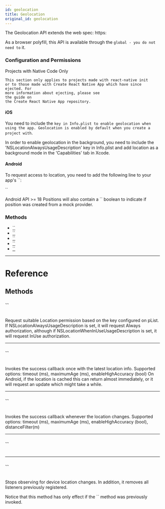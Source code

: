 ```yaml
---
id: geolocation
title: Geolocation
original_id: geolocation
---
```


The Geolocation API extends the web spec: https:

As a browser polyfill, this API is available through the `global - you do not need to` it.

### Configuration and Permissions

Projects with Native Code Only

    This section only applies to projects made with react-native init
    or to those made with Create React Native App which have since ejected. For
    more information about ejecting, please see
    the guide on
    the Create React Native App repository.

#### iOS

You need to include the `key in Info.plist to enable geolocation when using the app. Geolocation is enabled by default when you create a project with`.

In order to enable geolocation in the background, you need to include the 'NSLocationAlwaysUsageDescription' key in Info.plist and add location as a background mode in the 'Capabilities' tab in Xcode.

#### Android

To request access to location, you need to add the following line to your app's ``:

``

Android API &gt;= 18 Positions will also contain a `` boolean to indicate if position was created from a mock provider.

### Methods

- [``](geolocation.md#requestauthorization)
- [``](geolocation.md#getcurrentposition)
- [``](geolocation.md#watchposition)
- [``](geolocation.md#clearwatch)
- [``](geolocation.md#stopobserving)

---

# Reference

## Methods

### ``

```jsx
```

Request suitable Location permission based on the key configured on pList. If NSLocationAlwaysUsageDescription is set, it will request Always authorization, although if NSLocationWhenInUseUsageDescription is set, it will request InUse authorization.

---

### ``

```jsx
```

Invokes the success callback once with the latest location info. Supported options: timeout (ms), maximumAge (ms), enableHighAccuracy (bool) On Android, if the location is cached this can return almost immediately, or it will request an update which might take a while.

---

### ``

```jsx
```

Invokes the success callback whenever the location changes. Supported options: timeout (ms), maximumAge (ms), enableHighAccuracy (bool), distanceFilter(m)

---

### ``

```jsx
```

---

### ``

```jsx
```

Stops observing for device location changes. In addition, it removes all listeners previously registered.

Notice that this method has only effect if the `` method was previously invoked.
